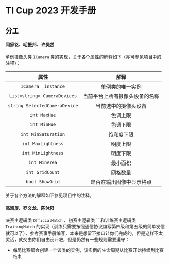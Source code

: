 # TI Cup 2023 开发手册

## 分工

#### 闫家铭、毛振邦、许昊然

单例摄像头类 `ICamera` 类的实现，关于各个属性的解释如下（亦可参见项目中的注释）：

|              属性               |       解释        |
|:-----------------------------:|:---------------:|
|      `ICamera _instance`      |    单例类的唯一实例     |
| `List<string> CameraDevices`  | 当前平台上所有摄像头设备的名称 |
| `string SelectedCameraDevice` |   当前选中的摄像头设备    |
|         `int MaxHue`          |      色调上限       |
|         `int MinHue`          |      色调下限       |
|      `int MinSaturation`      |      饱和度下限      |
|      `int MaxLightness`       |      明度上限       |
|      `int MinLightness`       |      明度下限       |
|         `int MinArea`         |      最小面积       |
|        `int GridCount`        |      网格数量       |
|        `bool ShowGrid`        |  是否在输出图像中显示格点   |

关于各个方法的解释如下参见项目中的注释。

#### 高凯旋、罗文龙、陈沐阳

决赛主逻辑类 `OfficialMatch` 、初赛主逻辑类 `` 和训练赛主逻辑类 `TrainingMatch` 的实现（训练只需要按照通信协议编写第四级和第五级的简单发信就可以了），参考赛事手册编写，本来是想留下接口让你们完成的，但是这样不太灵活，就交由你们自由设计吧，但是仍然有一些规则需要遵守：

* 每局比赛都会创建一个该类的实例，该实例的生命周期从比赛开始持续到比赛结束

